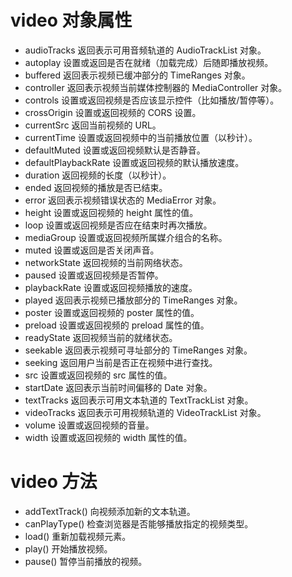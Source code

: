 # video 对象属性
- audioTracks	返回表示可用音频轨道的 AudioTrackList 对象。
- autoplay	设置或返回是否在就绪（加载完成）后随即播放视频。
- buffered	返回表示视频已缓冲部分的 TimeRanges 对象。
- controller	返回表示视频当前媒体控制器的 MediaController 对象。
- controls	设置或返回视频是否应该显示控件（比如播放/暂停等）。
- crossOrigin	设置或返回视频的 CORS 设置。
- currentSrc	返回当前视频的 URL。
- currentTime	设置或返回视频中的当前播放位置（以秒计）。
- defaultMuted	设置或返回视频默认是否静音。
- defaultPlaybackRate	设置或返回视频的默认播放速度。
- duration	返回视频的长度（以秒计）。
- ended	返回视频的播放是否已结束。
- error	返回表示视频错误状态的 MediaError 对象。
- height	设置或返回视频的 height 属性的值。
- loop	设置或返回视频是否应在结束时再次播放。
- mediaGroup	设置或返回视频所属媒介组合的名称。
- muted	设置或返回是否关闭声音。
- networkState	返回视频的当前网络状态。
- paused	设置或返回视频是否暂停。
- playbackRate	设置或返回视频播放的速度。
- played	返回表示视频已播放部分的 TimeRanges 对象。
- poster	设置或返回视频的 poster 属性的值。
- preload	设置或返回视频的 preload 属性的值。
- readyState	返回视频当前的就绪状态。
- seekable	返回表示视频可寻址部分的 TimeRanges 对象。
- seeking	返回用户当前是否正在视频中进行查找。
- src	设置或返回视频的 src 属性的值。
- startDate	返回表示当前时间偏移的 Date 对象。
- textTracks	返回表示可用文本轨道的 TextTrackList 对象。
- videoTracks	返回表示可用视频轨道的 VideoTrackList 对象。
- volume	设置或返回视频的音量。
- width	设置或返回视频的 width 属性的值。

# video 方法
- addTextTrack()	向视频添加新的文本轨道。
- canPlayType()	检查浏览器是否能够播放指定的视频类型。
- load()	重新加载视频元素。
- play()	开始播放视频。
- pause()	暂停当前播放的视频。